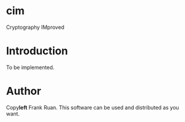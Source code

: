 # cim
Cryptography IMproved
# Introduction
To be implemented.
# Author
Copy**left** Frank Ruan.
This software can be used and distributed as you want.

